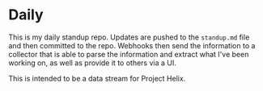 # Daily

This is my daily standup repo. Updates are pushed to the `standup.md` file and then committed to the repo. Webhooks then send the information to a collector that is able to parse the information and extract what I've been working on, as well as provide it to others via a UI.

This is intended to be a data stream for Project Helix.
